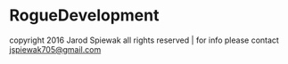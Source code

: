 # RogueDevelopment
copyright 2016 Jarod Spiewak all rights reserved | for info please contact jspiewak705@gmail.com
